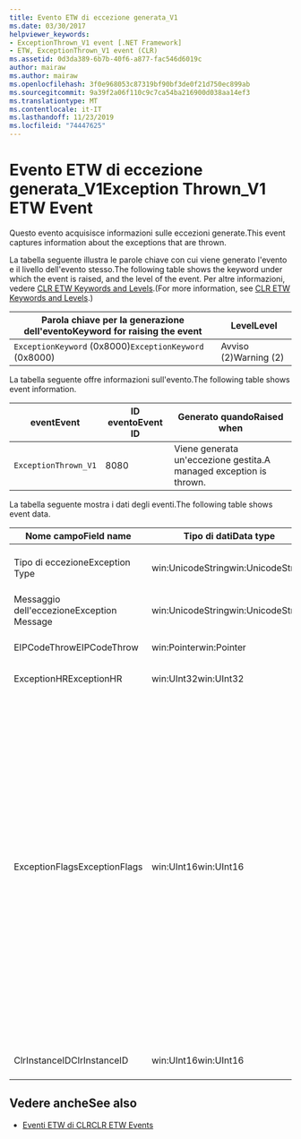 ```yaml
---
title: Evento ETW di eccezione generata_V1
ms.date: 03/30/2017
helpviewer_keywords:
- ExceptionThrown_V1 event [.NET Framework]
- ETW, ExceptionThrown_V1 event (CLR)
ms.assetid: 0d3da389-6b7b-40f6-a877-fac546d6019c
author: mairaw
ms.author: mairaw
ms.openlocfilehash: 3f0e968053c87319bf90bf3de0f21d750ec899ab
ms.sourcegitcommit: 9a39f2a06f110c9c7ca54ba216900d038aa14ef3
ms.translationtype: MT
ms.contentlocale: it-IT
ms.lasthandoff: 11/23/2019
ms.locfileid: "74447625"
---
```

# <a name="exception-thrown_v1-etw-event"></a><span data-ttu-id="749c3-102">Evento ETW di eccezione generata_V1</span><span class="sxs-lookup"><span data-stu-id="749c3-102">Exception Thrown_V1 ETW Event</span></span>
<span data-ttu-id="749c3-103">Questo evento acquisisce informazioni sulle eccezioni generate.</span><span class="sxs-lookup"><span data-stu-id="749c3-103">This event captures information about the exceptions that are thrown.</span></span>  
  
 <span data-ttu-id="749c3-104">La tabella seguente illustra le parole chiave con cui viene generato l'evento e il livello dell'evento stesso.</span><span class="sxs-lookup"><span data-stu-id="749c3-104">The following table shows the keyword under which the event is raised, and the level of the event.</span></span> <span data-ttu-id="749c3-105">Per altre informazioni, vedere [CLR ETW Keywords and Levels](clr-etw-keywords-and-levels.md).</span><span class="sxs-lookup"><span data-stu-id="749c3-105">(For more information, see [CLR ETW Keywords and Levels](clr-etw-keywords-and-levels.md).)</span></span>  
  
|<span data-ttu-id="749c3-106">Parola chiave per la generazione dell'evento</span><span class="sxs-lookup"><span data-stu-id="749c3-106">Keyword for raising the event</span></span>|<span data-ttu-id="749c3-107">Level</span><span class="sxs-lookup"><span data-stu-id="749c3-107">Level</span></span>|  
|-----------------------------------|-----------|  
|<span data-ttu-id="749c3-108">`ExceptionKeyword` (0x8000)</span><span class="sxs-lookup"><span data-stu-id="749c3-108">`ExceptionKeyword` (0x8000)</span></span>|<span data-ttu-id="749c3-109">Avviso (2)</span><span class="sxs-lookup"><span data-stu-id="749c3-109">Warning (2)</span></span>|  
  
 <span data-ttu-id="749c3-110">La tabella seguente offre informazioni sull'evento.</span><span class="sxs-lookup"><span data-stu-id="749c3-110">The following table shows event information.</span></span>  
  
|<span data-ttu-id="749c3-111">event</span><span class="sxs-lookup"><span data-stu-id="749c3-111">Event</span></span>|<span data-ttu-id="749c3-112">ID evento</span><span class="sxs-lookup"><span data-stu-id="749c3-112">Event ID</span></span>|<span data-ttu-id="749c3-113">Generato quando</span><span class="sxs-lookup"><span data-stu-id="749c3-113">Raised when</span></span>|  
|-----------|--------------|-----------------|  
|`ExceptionThrown_V1`|<span data-ttu-id="749c3-114">80</span><span class="sxs-lookup"><span data-stu-id="749c3-114">80</span></span>|<span data-ttu-id="749c3-115">Viene generata un'eccezione gestita.</span><span class="sxs-lookup"><span data-stu-id="749c3-115">A managed exception is thrown.</span></span>|  
  
 <span data-ttu-id="749c3-116">La tabella seguente mostra i dati degli eventi.</span><span class="sxs-lookup"><span data-stu-id="749c3-116">The following table shows event data.</span></span>  
  
|<span data-ttu-id="749c3-117">Nome campo</span><span class="sxs-lookup"><span data-stu-id="749c3-117">Field name</span></span>|<span data-ttu-id="749c3-118">Tipo di dati</span><span class="sxs-lookup"><span data-stu-id="749c3-118">Data type</span></span>|<span data-ttu-id="749c3-119">Descrizione</span><span class="sxs-lookup"><span data-stu-id="749c3-119">Description</span></span>|  
|----------------|---------------|-----------------|  
|<span data-ttu-id="749c3-120">Tipo di eccezione</span><span class="sxs-lookup"><span data-stu-id="749c3-120">Exception Type</span></span>|<span data-ttu-id="749c3-121">win:UnicodeString</span><span class="sxs-lookup"><span data-stu-id="749c3-121">win:UnicodeString</span></span>|<span data-ttu-id="749c3-122">Tipo dell'eccezione, ad esempio `System.NullReferenceException`.</span><span class="sxs-lookup"><span data-stu-id="749c3-122">Type of the exception; for example, `System.NullReferenceException`.</span></span>|  
|<span data-ttu-id="749c3-123">Messaggio dell'eccezione</span><span class="sxs-lookup"><span data-stu-id="749c3-123">Exception Message</span></span>|<span data-ttu-id="749c3-124">win:UnicodeString</span><span class="sxs-lookup"><span data-stu-id="749c3-124">win:UnicodeString</span></span>|<span data-ttu-id="749c3-125">Messaggio effettivo dell'eccezione.</span><span class="sxs-lookup"><span data-stu-id="749c3-125">Actual exception message.</span></span>|  
|<span data-ttu-id="749c3-126">EIPCodeThrow</span><span class="sxs-lookup"><span data-stu-id="749c3-126">EIPCodeThrow</span></span>|<span data-ttu-id="749c3-127">win:Pointer</span><span class="sxs-lookup"><span data-stu-id="749c3-127">win:Pointer</span></span>|<span data-ttu-id="749c3-128">Puntatore dell'istruzione in cui si è verificata l'eccezione.</span><span class="sxs-lookup"><span data-stu-id="749c3-128">Instruction pointer where exception occurred.</span></span>|  
|<span data-ttu-id="749c3-129">ExceptionHR</span><span class="sxs-lookup"><span data-stu-id="749c3-129">ExceptionHR</span></span>|<span data-ttu-id="749c3-130">win:UInt32</span><span class="sxs-lookup"><span data-stu-id="749c3-130">win:UInt32</span></span>|<span data-ttu-id="749c3-131">[HRESULT](https://docs.microsoft.com/openspecs/windows_protocols/ms-erref/0642cb2f-2075-4469-918c-4441e69c548a) dell'eccezione.</span><span class="sxs-lookup"><span data-stu-id="749c3-131">Exception [HRESULT](https://docs.microsoft.com/openspecs/windows_protocols/ms-erref/0642cb2f-2075-4469-918c-4441e69c548a).</span></span>|  
|<span data-ttu-id="749c3-132">ExceptionFlags</span><span class="sxs-lookup"><span data-stu-id="749c3-132">ExceptionFlags</span></span>|<span data-ttu-id="749c3-133">win:UInt16</span><span class="sxs-lookup"><span data-stu-id="749c3-133">win:UInt16</span></span>|<span data-ttu-id="749c3-134">0x01: HasInnerException. Vedere [CLR ETW Events](clr-etw-events.md) (Eventi ETW di CLR) nella documentazione di Visual Basic.</span><span class="sxs-lookup"><span data-stu-id="749c3-134">0x01: HasInnerException (see [CLR ETW Events](clr-etw-events.md) in the Visual Basic documentation).</span></span><br /><br /> <span data-ttu-id="749c3-135">0x02: IsNestedException.</span><span class="sxs-lookup"><span data-stu-id="749c3-135">0x02: IsNestedException.</span></span><br /><br /> <span data-ttu-id="749c3-136">0x04: IsRethrownException.</span><span class="sxs-lookup"><span data-stu-id="749c3-136">0x04: IsRethrownException.</span></span><br /><br /> <span data-ttu-id="749c3-137">0x08: IsCorruptedStateException (indicates that the process state is corrupt; see [Handling Corrupted State Exceptions](https://docs.microsoft.com/archive/msdn-magazine/2009/february/clr-inside-out-handling-corrupted-state-exceptions)).</span><span class="sxs-lookup"><span data-stu-id="749c3-137">0x08: IsCorruptedStateException (indicates that the process state is corrupt; see [Handling Corrupted State Exceptions](https://docs.microsoft.com/archive/msdn-magazine/2009/february/clr-inside-out-handling-corrupted-state-exceptions)).</span></span><br /><br /> <span data-ttu-id="749c3-138">0x10: IsCLSCompliant. Un'eccezione derivante da <xref:System.Exception> è conforme a CLS. In caso contrario, non è conforme a CLS.</span><span class="sxs-lookup"><span data-stu-id="749c3-138">0x10: IsCLSCompliant (an exception that derives from <xref:System.Exception> is CLS-compliant; otherwise, it is not CLS-compliant).</span></span>|  
|<span data-ttu-id="749c3-139">ClrInstanceID</span><span class="sxs-lookup"><span data-stu-id="749c3-139">ClrInstanceID</span></span>|<span data-ttu-id="749c3-140">win:UInt16</span><span class="sxs-lookup"><span data-stu-id="749c3-140">win:UInt16</span></span>|<span data-ttu-id="749c3-141">ID univoco per l'istanza di CLR o CoreCLR.</span><span class="sxs-lookup"><span data-stu-id="749c3-141">Unique ID for the instance of CLR or CoreCLR.</span></span>|  
  
## <a name="see-also"></a><span data-ttu-id="749c3-142">Vedere anche</span><span class="sxs-lookup"><span data-stu-id="749c3-142">See also</span></span>

- [<span data-ttu-id="749c3-143">Eventi ETW di CLR</span><span class="sxs-lookup"><span data-stu-id="749c3-143">CLR ETW Events</span></span>](clr-etw-events.md)
